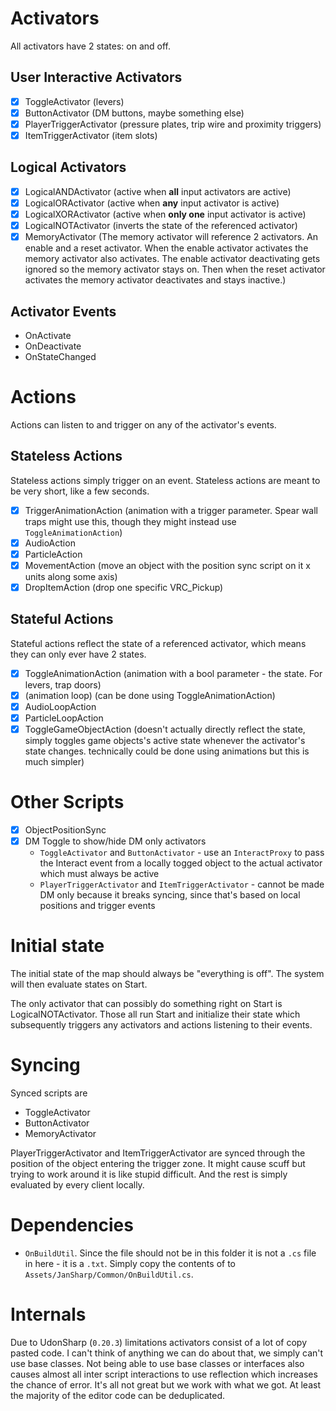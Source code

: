 
# Activators

All activators have 2 states: on and off.

## User Interactive Activators

- [x] ToggleActivator (levers)
- [x] ButtonActivator (DM buttons, maybe something else)
- [x] PlayerTriggerActivator (pressure plates, trip wire and proximity triggers)
- [x] ItemTriggerActivator (item slots)

## Logical Activators

- [x] LogicalANDActivator (active when **all** input activators are active)
- [x] LogicalORActivator (active when **any** input activator is active)
- [x] LogicalXORActivator (active when **only one** input activator is active)
- [x] LogicalNOTActivator (inverts the state of the referenced activator)
- [x] MemoryActivator (The memory activator will reference 2 activators. An enable and a reset activator. When the enable activator activates the memory activator also activates. The enable activator deactivating gets ignored so the memory activator stays on. Then when the reset activator activates the memory activator deactivates and stays inactive.)

## Activator Events

- OnActivate
- OnDeactivate
- OnStateChanged

# Actions

Actions can listen to and trigger on any of the activator's events.

## Stateless Actions

Stateless actions simply trigger on an event. Stateless actions are meant to be very short, like a few seconds.

- [x] TriggerAnimationAction (animation with a trigger parameter. Spear wall traps might use this, though they might instead use `ToggleAnimationAction`)
- [x] AudioAction
- [x] ParticleAction
- [x] MovementAction (move an object with the position sync script on it x units along some axis)
- [x] DropItemAction (drop one specific VRC_Pickup)

## Stateful Actions

Stateful actions reflect the state of a referenced activator, which means they can only ever have 2 states.

- [x] ToggleAnimationAction (animation with a bool parameter - the state. For levers, trap doors)
- [x] (animation loop) (can be done using ToggleAnimationAction)
- [x] AudioLoopAction
- [x] ParticleLoopAction
- [x] ToggleGameObjectAction (doesn't actually directly reflect the state, simply toggles game objects's active state whenever the activator's state changes. technically could be done using animations but this is much simpler)

# Other Scripts

- [x] ObjectPositionSync
- [x] DM Toggle to show/hide DM only activators
  - `ToggleActivator` and `ButtonActivator` - use an `InteractProxy` to pass the Interact event from a locally togged object to the actual activator which must always be active
  - `PlayerTriggerActivator` and `ItemTriggerActivator` - cannot be made DM only because it breaks syncing, since that's based on local positions and trigger events

# Initial state

The initial state of the map should always be "everything is off". The system will then evaluate states on Start.

The only activator that can possibly do something right on Start is LogicalNOTActivator. Those all run Start and initialize their state which subsequently triggers any activators and actions listening to their events.

# Syncing

Synced scripts are

- ToggleActivator
- ButtonActivator
- MemoryActivator

PlayerTriggerActivator and ItemTriggerActivator are synced through the position of the object entering the trigger zone. It might cause scuff but trying to work around it is like stupid difficult. And the rest is simply evaluated by every client locally.

# Dependencies

- `OnBuildUtil`. Since the file should not be in this folder it is not a `.cs` file in here - it is a `.txt`. Simply copy the contents of [](OnBuildUtil.txt) to `Assets/JanSharp/Common/OnBuildUtil.cs`.

# Internals

Due to UdonSharp (`0.20.3`) limitations activators consist of a lot of copy pasted code. I can't think of anything we can do about that, we simply can't use base classes. Not being able to use base classes or interfaces also causes almost all inter script interactions to use reflection which increases the chance of error. It's all not great but we work with what we got. At least the majority of the editor code can be deduplicated.
